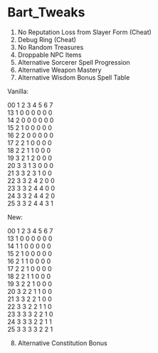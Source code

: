 # Bart_Tweaks
1. No Reputation Loss from Slayer Form (Cheat)
2. Debug Ring (Cheat)
3. No Random Treasures
4. Droppable NPC Items
5. Alternative Sorcerer Spell Progression
6. Alternative Weapon Mastery
7. Alternative Wisdom Bonus Spell Table

Vanilla:

00         1          2          3          4          5          6          7          
13         1          0          0          0          0          0          0          
14         2          0          0          0          0          0          0          
15         2          1          0          0          0          0          0          
16         2          2          0          0          0          0          0          
17         2          2          1          0          0          0          0          
18         2          2          1          1          0          0          0          
19         3          2          1          2          0          0          0          
20         3          3          1          3          0          0          0          
21         3          3          2          3          1          0          0          
22         3          3          2          4          2          0          0          
23         3          3          2          4          4          0          0          
24         3          3          2          4          4          2          0          
25         3          3          2          4          4          3          1          

New:

00         1          2          3          4          5          6          7          
13         1          0          0          0          0          0          0          
14         1          1          0          0          0          0          0          
15         2          1          0          0          0          0          0          
16         2          1          1          0          0          0          0          
17         2          2          1          0          0          0          0          
18         2          2          1          1          0          0          0          
19         3          2          2          1          0          0          0          
20         3          2          2          1          1          0          0          
21         3          3          2          2          1          0          0          
22         3          3          2          2          1          1          0          
23         3          3          3          2          2          1          0          
24         3          3          3          2          2          1          1          
25         3          3          3          3          2          2          1          

8. Alternative Constitution Bonus
